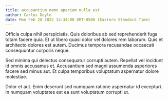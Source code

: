 ```yaml
---
title: accusantium nemo aperiam nulla est
author: Carlos Doyle
date: Mon Feb 28 2022 13:34:00 GMT-0500 (Eastern Standard Time)
---
```

Officia culpa nihil perspiciatis. Quis doloribus ab sed reprehenderit fuga totam facere quia. Et ut libero quasi dolor vel dolores rem laborum. Quis et architecto dolores est autem. Ducimus tempora recusandae occaecati consequuntur corporis neque.

 Sed minima qui delectus consequatur corrupti autem. Repellat vel incidunt id omnis accusamus et. Accusantium sed magni assumenda asperiores facere sed minus aut. Et culpa temporibus voluptatum aspernatur dolore molestiae.

 Dolor et aut. Enim deserunt sed numquam ratione aspernatur id excepturi. In numquam voluptates est ea sunt voluptatum corrupti ut.
